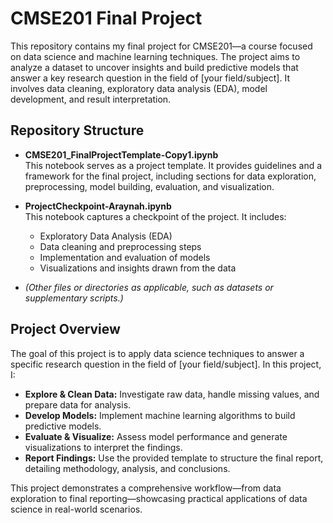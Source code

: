 
# CMSE201 Final Project

This repository contains my final project for CMSE201—a course focused on data science and machine learning techniques. The project aims to analyze a dataset to uncover insights and build predictive models that answer a key research question in the field of [your field/subject]. It involves data cleaning, exploratory data analysis (EDA), model development, and result interpretation.

## Repository Structure

- **CMSE201_FinalProjectTemplate-Copy1.ipynb**  
  This notebook serves as a project template. It provides guidelines and a framework for the final project, including sections for data exploration, preprocessing, model building, evaluation, and visualization.

- **ProjectCheckpoint-Araynah.ipynb**  
  This notebook captures a checkpoint of the project. It includes:
  - Exploratory Data Analysis (EDA)
  - Data cleaning and preprocessing steps
  - Implementation and evaluation of models
  - Visualizations and insights drawn from the data

- *(Other files or directories as applicable, such as datasets or supplementary scripts.)*

## Project Overview

The goal of this project is to apply data science techniques to answer a specific research question in the field of [your field/subject]. In this project, I:
- **Explore & Clean Data:** Investigate raw data, handle missing values, and prepare data for analysis.
- **Develop Models:** Implement machine learning algorithms to build predictive models.
- **Evaluate & Visualize:** Assess model performance and generate visualizations to interpret the findings.
- **Report Findings:** Use the provided template to structure the final report, detailing methodology, analysis, and conclusions.

This project demonstrates a comprehensive workflow—from data exploration to final reporting—showcasing practical applications of data science in real-world scenarios.
